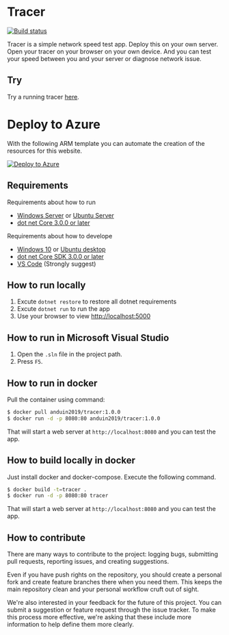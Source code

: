 # Tracer

[![Build status](https://aiursoft.visualstudio.com/Star/_apis/build/status/Tracer%20Build)](https://aiursoft.visualstudio.com/Star/_build/latest?definitionId=1)

Tracer is a simple network speed test app. Deploy this on your own server. Open your tracer on your browser on your own device. And you can test your speed between you and your server or diagnose network issue.

## Try

Try a running tracer [here](https://tracer.aiursoft.com).

# Deploy to Azure

With the following ARM template you can automate the creation of the resources for this website.

[![Deploy to Azure](Documents/Images/deploy-to-azure.png)](https://deploy.azure.com/?repository=https://github.com/AiursoftWeb/Tracer/tree/master#/form/setup)

## Requirements

Requirements about how to run
* [Windows Server](http://www.microsoft.com/en-us/cloud-platform/windows-server) or [Ubuntu Server](https://www.ubuntu.com/server)
* [dot net Core 3.0.0 or later](https://github.com/dotnet/core/tree/master/release-notes)

Requirements about how to develope
* [Windows 10](http://www.microsoft.com/en-US/windows/) or [Ubuntu desktop](https://www.ubuntu.com/desktop)
* [dot net Core SDK 3.0.0 or later](https://github.com/dotnet/core/tree/master/release-notes)
* [VS Code](https://code.visualstudio.com) (Strongly suggest)

## How to run locally

1. Excute `dotnet restore` to restore all dotnet requirements
2. Excute `dotnet run` to run the app
3. Use your browser to view [http://localhost:5000](http://localhost:5000)

## How to run in Microsoft Visual Studio

1. Open the `.sln` file in the project path. 
2. Press `F5`.

## How to run in docker

Pull the container using command:

```bash
$ docker pull anduin2019/tracer:1.0.0
$ docker run -d -p 8080:80 anduin2019/tracer:1.0.0
```

That will start a web server at `http://localhost:8080` and you can test the app.

## How to build locally in docker

Just install docker and docker-compose. Execute the following command.

```bash
$ docker build -t=tracer .
$ docker run -d -p 8080:80 tracer
```

That will start a web server at `http://localhost:8080` and you can test the app.


## How to contribute

There are many ways to contribute to the project: logging bugs, submitting pull requests, reporting issues, and creating suggestions.

Even if you have push rights on the repository, you should create a personal fork and create feature branches there when you need them. This keeps the main repository clean and your personal workflow cruft out of sight.

We're also interested in your feedback for the future of this project. You can submit a suggestion or feature request through the issue tracker. To make this process more effective, we're asking that these include more information to help define them more clearly.
